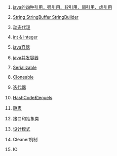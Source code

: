 1. [java的四种引用，强引用、软引用、弱引用、虚引用](https://github.com/wangjunjie0817/code/blob/master/javaDemo/src/main/java/com/wang/code/RefDemo.java)

2. [String StringBuffer StringBuilder](https://github.com/wangjunjie0817/code/blob/master/javaDemo/src/main/java/com/wang/code/StringDemo.java)

3. [动态代理](https://github.com/wangjunjie0817/code/blob/master/javaDemo/src/main/java/com/wang/code/ProxyDemo.java)

4. [int & Integer](https://github.com/wangjunjie0817/code/blob/master/javaDemo/src/main/java/com/wang/code/IntegerDemo.java)

5. [java容器](https://github.com/wangjunjie0817/note/blob/master/java/containersNote.md)

6. [java并发容器](https://github.com/wangjunjie0817/note/blob/master/java/concurrentContainersNote.md)
   
6. [Serializable](https://github.com/wangjunjie0817/note/blob/master/java/serializableNote.md)

7. [Cloneable](https://github.com/wangjunjie0817/note/blob/master/java/cloneable.md)

8. [迭代器](https://github.com/wangjunjie0817/code/blob/master/javaDemo/src/main/java/com/wang/code/IteratorDemo.java)

9. [HashCode和equels](https://github.com/wangjunjie0817/note/blob/master/java/equalsNote.md)

10. [跳表](https://github.com/wangjunjie0817/note/blob/master/java/ConcurrentSkipListMapNote.md)

11. 接口和抽象类

12. [设计模式](https://github.com/wangjunjie0817/code/blob/master/javaDemo/src/main/java/com/wang/code/designPatterns/package-info.java)

13. Cleaner机制

14. IO
